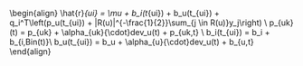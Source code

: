 

\begin{align}
\hat{r}_{ui} = \mu + b_i(t_{ui}) + b_u(t_{ui}) + q_i^T\left(p_u(t_{ui}) + |R(u)|^{-\frac{1}{2}}\sum_{j \in R(u)}y_j\right) \\
p_{uk}(t) = p_{uk} + \alpha_{uk}{\cdot}dev_u(t) + p_{uk,t}  \\
b_i(t_{ui}) = b_i + b_{i,Bin(t)}\\
b_u(t_{ui}) = b_u + \alpha_{u}{\cdot}dev_u(t) + b_{u,t}
\end{align}





